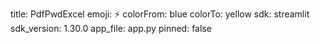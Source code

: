 title: PdfPwdExcel
emoji: ⚡
colorFrom: blue
colorTo: yellow
sdk: streamlit
sdk_version: 1.30.0
app_file: app.py
pinned: false
